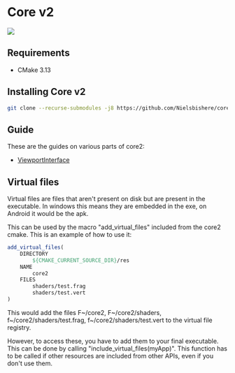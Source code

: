 # Core v2
![](https://github.com/Nielsbishere/core2/workflows/C%2FC++%20CI/badge.svg)

## Requirements

- CMake 3.13

## Installing Core v2

```bash
git clone --recurse-submodules -j8 https://github.com/Nielsbishere/core2
```

## Guide

These are the guides on various parts of core2:

- [ViewportInterface](docs/ViewportInterface.md)

## Virtual files

Virtual files are files that aren't present on disk but are present in the executable. In windows this means they are embedded in the exe, on Android it would be the apk. 

This can be used by the macro "add_virtual_files" included from the core2 cmake. This is an example of how to use it:

```cmake
add_virtual_files(
	DIRECTORY
		${CMAKE_CURRENT_SOURCE_DIR}/res
	NAME
		core2
	FILES
		shaders/test.frag
		shaders/test.vert
)
```

This would add the files F~/core2, F~/core2/shaders, f~/core2/shaders/test.frag, f~/core2/shaders/test.vert to the virtual file registry.

However, to access these, you have to add them to your final executable. This can be done by calling "include_virtual_files(myApp)". This function has to be called if other resources are included from other APIs, even if you don't use them.

